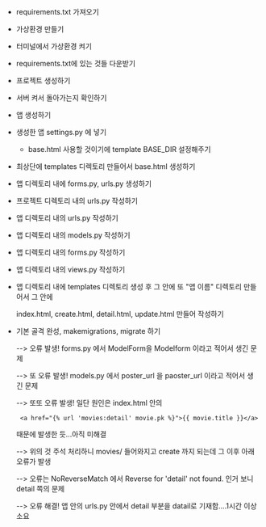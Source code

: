 - requirements.txt 가져오기
- 가상환경 만들기
- 터미널에서 가상환경 켜기
- requirements.txt에 있는 것들 다운받기
- 프로젝트 생성하기
- 서버 켜서 돌아가는지 확인하기
- 앱 생성하기
- 생성한 앱 settings.py 에 넣기
  - base.html 사용할 것이기에 template BASE_DIR 설정해주기
- 최상단에 templates 디렉토리 만들어서 base.html 생성하기
- 앱 디렉토리 내에 forms.py, urls.py 생성하기
- 프로젝트 디렉토리 내의 urls.py 작성하기
- 앱 디렉토리 내의 urls.py 작성하기
- 앱 디렉토리 내의 models.py 작성하기
- 앱 디렉토리 내의 forms.py 작성하기
- 앱 디렉토리 내의 views.py 작성하기

- 앱 디렉토리 내에 templates 디렉토리 생성 후 그 안에 또 "앱 이름" 디렉토리 만들어서 그 안에 

  index.html, create.html, detail.html, update.html 만들어 작성하기

- 기본 골격 완성, makemigrations, migrate 하기

  --> 오류 발생! forms.py 에서 ModelForm을 Modelform 이라고 적어서 생긴 문제

  --> 또 오류 발생! models.py 에서 poster_url 을 paoster_url 이라고 적어서 생긴 문제

  --> 또또 오류 발생! 일단 원인은 index.html 안의 

  ` <a href="{% url 'movies:detail' movie.pk %}">{{ movie.title }}</a>`

  때문에 발생한 듯...아직 미해결

  --> 위의 것 주석 처리하니 movies/ 들어와지고 create 까지 되는데 그 이후  아래 오류가 발생

  --> 오류는 NoReverseMatch 에서 Reverse for 'detail' not found. 인거 보니 detail 쪽의 문제

  --> 오류 해결! 앱 안의 urls.py 안에서 detail 부분을 datail로 기재함....1시간 이상 소요